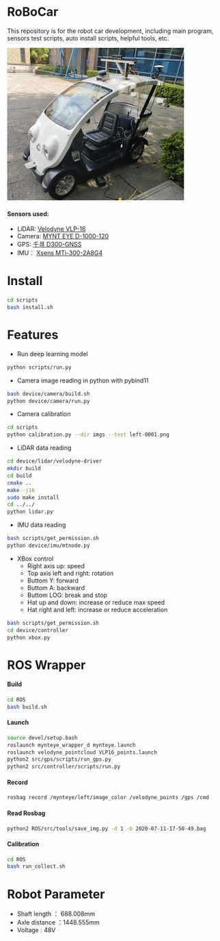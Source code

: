 # RoBoCar
This repository is for the robot car development, including main program, sensors test scripts, auto install scripts, helpful tools, etc.

![robocar](./doc/robocar.jpg)


#### Sensors used:
* LiDAR: [Velodyne VLP-16](https://www.velodynelidar.com/vlp-16.html)
* Camera: [MYNT EYE D-1000-120](https://www.myntai.com/mynteye/depth)
* GPS: [千寻 D300-GNSS](https://mall.qxwz.com/market/products/details?name=ouabiwv7762375598)
* IMU： [Xsens MTi-300-2A8G4](https://www.mouser.com/ProductDetail/Xsens/MTI-300-2A8G4?qs=sGAEpiMZZMutXGli8Ay4kNSxHzx9HmD09sFWWfMc%252BdM%3D)

# Install
```bash
cd scripts
bash install.sh
```

# Features
* Run deep learning model
```bash
python scripts/run.py
```

* Camera image reading in python with pybind11
```bash
bash device/camera/build.sh
python device/camera/run.py
```
* Camera calibration
```bash
cd scripts
python calibration.py --dir imgs --test left-0001.png
```
* LiDAR data reading
```bash
cd device/lidar/velodyne-driver
mkdir build
cd build
cmake ..
make -j16
sudo make install
cd ../../
python lidar.py
```
* IMU data reading
```bash
bash scripts/get_permission.sh
python device/imu/mtnode.py
```
* XBox control
  * Right axis up: speed
  * Top axis left and right: rotation
  * Buttom Y: forward
  * Buttom A: backward
  * Buttom LOG: break and stop
  * Hat up and down: increase or reduce max speed
  * Hat right and left: increase or reduce acceleration
```bash
bash scripts/get_permission.sh
cd device/controller
python xbox.py
```



# ROS Wrapper
#### Build
```bash
cd ROS
bash build.sh
```

#### Launch
```bash
source devel/setup.bash
roslaunch mynteye_wrapper_d mynteye.launch
roslaunch velodyne_pointcloud VLP16_points.launch
python2 src/gps/scripts/run_gps.py
python2 src/controller/scripts/run.py
```

#### Record
```bash
rosbag record /mynteye/left/image_color /velodyne_points /gps /cmd
```

#### Read Rosbag
```bash
python2 ROS/src/tools/save_img.py -d 1 -b 2020-07-11-17-50-49.bag
```

#### Calibration
```bash
cd ROS
bash run_collect.sh
```



# Robot Parameter

* Shaft length ： 688.008mm
* Axle distance ：1448.555mm
* Voltage : 48V